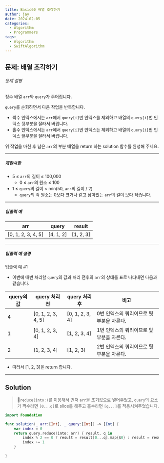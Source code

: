 ```yaml
---
title: Basic60 배열 조각하기
author: jay
date: 2024-02-05
categories:
  - Algorithm
  - Programmers
tags:
  - Algorithm
  - SwiftAlgorithm
---
```

## 문제: 배열 조각하기

###### 문제 설명

정수 배열 `arr`와 `query`가 주어집니다.

`query`를 순회하면서 다음 작업을 반복합니다.

- 짝수 인덱스에서는 `arr`에서 `query[i]`번 인덱스를 제외하고 배열의 `query[i]`번 인덱스 뒷부분을 잘라서 버립니다.
- 홀수 인덱스에서는 `arr`에서 `query[i]`번 인덱스는 제외하고 배열의 `query[i]`번 인덱스 앞부분을 잘라서 버립니다.

위 작업을 마친 후 남은 `arr`의 부분 배열을 return 하는 solution 함수를 완성해 주세요.

---

##### 제한사항

- 5 ≤ `arr`의 길이 ≤ 100,000
    - 0 ≤ `arr`의 원소 ≤ 100
- 1 ≤ `query`의 길이 < min(50, `arr`의 길이 / 2)
    - `query`의 각 원소는 0보다 크거나 같고 남아있는 `arr`의 길이 보다 작습니다.

---

##### 입출력 예

|arr|query|result|
|---|---|---|
|[0, 1, 2, 3, 4, 5]|[4, 1, 2]|[1, 2, 3]|

---

##### 입출력 예 설명

입출력 예 #1

- 이번에 매번 처리할 `query`의 값과 처리 전후의 `arr`의 상태를 표로 나타내면 다음과 같습니다.

|query의 값|query 처리 전|query 처리 후|비고|
|---|---|---|---|
|4|[0, 1, 2, 3, 4, 5]|[0, 1, 2, 3, 4]|0번 인덱스의 쿼리이므로 뒷부분을 자른다.|
|1|[0, 1, 2, 3, 4]|[1, 2, 3, 4]|1번 인덱스의 쿼리이므로 앞부분을 자른다.|
|2|[1, 2, 3, 4]|[1, 2, 3]|2번 인덱스의 쿼리이므로 뒷부분을 자른다.|

- 따라서 [1, 2, 3]을 return 합니다.

---

## Solution

> `reduce(into:)`를 이용해서 먼저 `arr`을 초기값으로 넣어주었고, `query`의 요소가 짝수라면 `[0...q]`로 slice를 해주고 홀수라면 `[q...]`를 적용시켜주었습니다. 

```swift
import Foundation

func solution(_ arr:[Int], _ query:[Int]) -> [Int] {
    var index = 0
    return query.reduce(into: arr) { result, q in
        index % 2 == 0 ? result = result[0...q].map{$0} : result = result[q...].map{$0}
        index += 1
    }
    
}
```